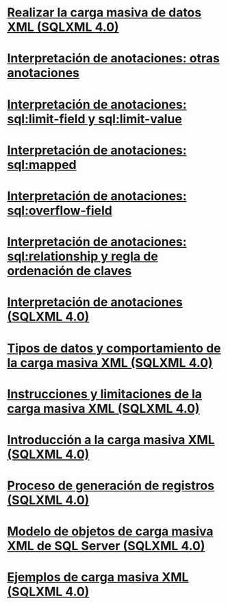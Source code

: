 # [Realizar la carga masiva de datos XML (SQLXML 4.0)](performing-bulk-load-of-xml-data-sqlxml-4-0.md)

# [Interpretación de anotaciones: otras anotaciones](annotation-interpretation-other-annotations.md)
# [Interpretación de anotaciones: sql:limit-field y sql:limit-value](annotation-interpretation-sql-limit-field-and-sql-limit-value.md)
# [Interpretación de anotaciones: sql:mapped](annotation-interpretation-sql-mapped.md)
# [Interpretación de anotaciones: sql:overflow-field](annotation-interpretation-sql-overflow-field.md)
# [Interpretación de anotaciones: sql:relationship y regla de ordenación de claves](annotation-interpretation-sql-relationship-and-key-ordering-rule.md)
# [Interpretación de anotaciones (SQLXML 4.0)](annotation-interpretation-sqlxml-4-0.md)
# [Tipos de datos y comportamiento de la carga masiva XML (SQLXML 4.0)](data-types-and-xml-bulk-load-behavior-sqlxml-4-0.md)
# [Instrucciones y limitaciones de la carga masiva XML (SQLXML 4.0)](guidelines-and-limitations-of-xml-bulk-load-sqlxml-4-0.md)
# [Introducción a la carga masiva XML (SQLXML 4.0)](introduction-to-xml-bulk-load-sqlxml-4-0.md)
# [Proceso de generación de registros (SQLXML 4.0)](record-generation-process-sqlxml-4-0.md)
# [Modelo de objetos de carga masiva XML de SQL Server (SQLXML 4.0)](sql-server-xml-bulk-load-object-model-sqlxml-4-0.md)
# [Ejemplos de carga masiva XML (SQLXML 4.0)](xml-bulk-load-examples-sqlxml-4-0.md)
